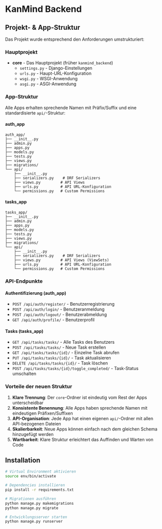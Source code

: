 # KanMind Backend

## Projekt- & App-Struktur

Das Projekt wurde entsprechend den Anforderungen umstrukturiert:

### Hauptprojekt
- **core** - Das Hauptprojekt (früher `kanmind_backend`)
  - `settings.py` - Django-Einstellungen
  - `urls.py` - Haupt-URL-Konfiguration
  - `wsgi.py` - WSGI-Anwendung
  - `asgi.py` - ASGI-Anwendung

### App-Struktur
Alle Apps erhalten sprechende Namen mit Präfix/Suffix und eine standardisierte `api/`-Struktur:

#### auth_app
```
auth_app/
├── __init__.py
├── admin.py
├── apps.py
├── models.py
├── tests.py
├── views.py
├── migrations/
└── api/
    ├── __init__.py
    ├── serializers.py    # DRF Serializers
    ├── views.py         # API Views
    ├── urls.py          # API URL-Konfiguration
    └── permissions.py   # Custom Permissions
```

#### tasks_app
```
tasks_app/
├── __init__.py
├── admin.py
├── apps.py
├── models.py
├── tests.py
├── views.py
├── migrations/
└── api/
    ├── __init__.py
    ├── serializers.py    # DRF Serializers
    ├── views.py         # API Views (ViewSets)
    ├── urls.py          # API URL-Konfiguration
    └── permissions.py   # Custom Permissions
```

### API-Endpunkte

#### Authentifizierung (auth_app)
- `POST /api/auth/register/` - Benutzerregistrierung
- `POST /api/auth/login/` - Benutzeranmeldung
- `POST /api/auth/logout/` - Benutzerabmeldung
- `GET /api/auth/profile/` - Benutzerprofil

#### Tasks (tasks_app)
- `GET /api/tasks/tasks/` - Alle Tasks des Benutzers
- `POST /api/tasks/tasks/` - Neue Task erstellen
- `GET /api/tasks/tasks/{id}/` - Einzelne Task abrufen
- `PUT /api/tasks/tasks/{id}/` - Task aktualisieren
- `DELETE /api/tasks/tasks/{id}/` - Task löschen
- `POST /api/tasks/tasks/{id}/toggle_completed/` - Task-Status umschalten

### Vorteile der neuen Struktur

1. **Klare Trennung**: Der `core`-Ordner ist eindeutig vom Rest der Apps unterscheidbar
2. **Konsistente Benennung**: Alle Apps haben sprechende Namen mit eindeutigen Präfixen/Suffixen
3. **API-Organisation**: Jede App hat einen eigenen `api/`-Ordner mit allen API-bezogenen Dateien
4. **Skalierbarkeit**: Neue Apps können einfach nach dem gleichen Schema hinzugefügt werden
5. **Wartbarkeit**: Klare Struktur erleichtert das Auffinden und Warten von Code

## Installation

```bash
# Virtual Environment aktivieren
source env/bin/activate

# Dependencies installieren
pip install -r requirements.txt

# Migrationen ausführen
python manage.py makemigrations
python manage.py migrate

# Entwicklungsserver starten
python manage.py runserver
```

